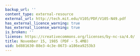 ```yaml
---
backup_url: ''
content_type: external-resource
external_url: http://tech.mit.edu/V105/PDF/V105-N49.pdf
has_external_licence_warning: true
has_external_license_warning: true
is_broken: ''
license: https://creativecommons.org/licenses/by-nc-sa/4.0/
title: November 15, 1985 (PDF - 5.4MB)
uid: bd881630-88e3-4c3e-8673-a186ea9253b3
---
```

